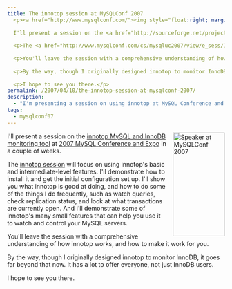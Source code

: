 ```yaml
---
title: The innotop session at MySQLConf 2007
  <p><a href="http://www.mysqlconf.com/"><img style="float:right; margin-left: 15px" src="http://conferences.oreillynet.com/images/mysqluc2007/banners/speakers/120x240.jpg" width="120" height="240" alt="Speaker at MySQLConf 2007" /></a>
  
  I'll present a session on the <a href="http://sourceforge.net/projects/innotop">innotop MySQL and InnoDB monitoring tool</a> at <a href="http://www.mysqlconf.com/">2007 MySQL Conference and Expo</a> in a couple of weeks.</p>
  
  <p>The <a href="http://www.mysqlconf.com/cs/mysqluc2007/view/e_sess/13213">innotop session</a> will focus on using innotop's basic and intermediate-level features.  I'll demonstrate how to install it and get the initial configuration set up.  I'll show you what innotop is good at doing, and how to do some of the things I do frequently, such as watch queries, check replication status, and look at what transactions are currently open.  And I'll demonstrate some of innotop's many small features that can help you use it to watch and control your MySQL servers.</p>
  
  <p>You'll leave the session with a comprehensive understanding of how innotop works, and how to make it work for you.</p>
  
  <p>By the way, though I originally designed innotop to monitor InnoDB, it goes far beyond that now.  It has a lot to offer everyone, not just InnoDB users.</p>
  
  <p>I hope to see you there.</p>
permalink: /2007/04/10/the-innotop-session-at-mysqlconf-2007/
description:
  - "I'm presenting a session on using innotop at MySQL Conference and Expo 2007."
tags:
  - mysqlconf07
---
```

[<img style="float:right; margin-left: 15px" src="http://conferences.oreillynet.com/images/mysqluc2007/banners/speakers/120x240.jpg" width="120" height="240" alt="Speaker at MySQLConf 2007" />][1] I'll present a session on the [innotop MySQL and InnoDB monitoring tool][2] at [2007 MySQL Conference and Expo][1] in a couple of weeks.

The [innotop session][3] will focus on using innotop's basic and intermediate-level features. I'll demonstrate how to install it and get the initial configuration set up. I'll show you what innotop is good at doing, and how to do some of the things I do frequently, such as watch queries, check replication status, and look at what transactions are currently open. And I'll demonstrate some of innotop's many small features that can help you use it to watch and control your MySQL servers.

You'll leave the session with a comprehensive understanding of how innotop works, and how to make it work for you.

By the way, though I originally designed innotop to monitor InnoDB, it goes far beyond that now. It has a lot to offer everyone, not just InnoDB users.

I hope to see you there.

 [1]: http://www.mysqlconf.com/
 [2]: http://code.google.com/p/innotop
 [3]: http://www.mysqlconf.com/cs/mysqluc2007/view/e_sess/13213
